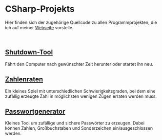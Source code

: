 # CSharp-Projekts
Hier finden sich der zugehörige Quellcode zu allen Programmprojekten, die ich auf meiner [Webseite](http://thomaskoscheck.tk/#programme) vorstelle.

<br>

## [Shutdown-Tool](https://github.com/ThomasKoscheck/Code-Projects/tree/master/Shutdown-Tool)
Fährt den Computer nach gewünschter Zeit herunter oder startet ihn neu.

## [Zahlenraten](https://github.com/ThomasKoscheck/Code-Projects/tree/master/Zahlenraten)
Ein kleines Spiel mit unterschiedlichen Schwierigkeitsgraden, bei dem eine zufällig erzeugte Zahl in möglichsten wenigen Zügen erraten werden muss.

## [Passwortgenerator](https://github.com/ThomasKoscheck/Code-Projects/tree/master/Passwortgenerator)
Kleines Tool um zufällige und sichere Passwörter zu erzeugen. Dabei können Zahlen, Großbuchstaben und Sonderzeichen ein/ausgeschlossen werden.


